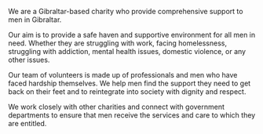 We are a Gibraltar-based charity who provide comprehensive support to men in Gibraltar. 

Our aim is to provide a safe haven and supportive environment for all men in need. Whether they are struggling with work, facing homelessness, struggling with addiction, mental health issues, domestic violence, or any other issues. 

Our team of volunteers is made up of professionals and men who have faced hardship themselves. We help men find the support they need to get back on their feet and to reintegrate into society with dignity and respect.

We work closely with other charities and connect with government departments to ensure that men receive the services and care to which they are entitled. 
